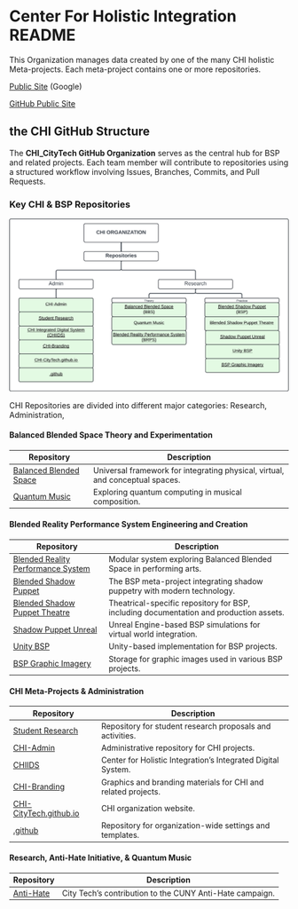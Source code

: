 # Center For Holistic Integration README

This Organization manages data created by one of the many CHI holistic Meta-projects.  Each meta-project contains one or more repositories.  

[Public Site](https://sites.google.com/view/chi-citytech/home) (Google)

[GitHub Public Site](https://chi-citytech.github.io/)

## **the CHI GitHub Structure**  
The **CHI_CityTech GitHub Organization** serves as the central hub for BSP and related projects. Each team member will contribute to repositories using a structured workflow involving Issues, Branches, Commits, and Pull Requests.

### **Key CHI & BSP Repositories**  

<img src="https://github.com/CHI-CityTech/.github/blob/main/assets/CHI%20Repository%20Structure%202025.png" alt="Description of CHI Repository Structure: divided into two main categories: admin and research" width="600">  

CHI Repositories are divided into different major categories:  Research, Administration, 
#### **Balanced Blended Space Theory and Experimentation**  
| **Repository** | **Description** |
|-----------------------------------------|----------------|
| [Balanced Blended Space](https://github.com/CHI-CityTech/Balanced-Blended-Space) | Universal framework for integrating physical, virtual, and conceptual spaces. |
| [Quantum Music](https://github.com/CHI-CityTech/QuantumMusic) | Exploring quantum computing in musical composition. |

#### **Blended Reality Performance System Engineering and Creation**  
| **Repository** | **Description** |
|--------------|----------------|
| [Blended Reality Performance System](https://github.com/CHI-CityTech/Blended-Reality-Performance-System) | Modular system exploring Balanced Blended Space in performing arts. |
| [Blended Shadow Puppet](https://github.com/CHI-CityTech/Blended-Shadow-Puppet) | The BSP meta-project integrating shadow puppetry with modern technology. |
| [Blended Shadow Puppet Theatre](https://github.com/CHI-CityTech/Blended-Shadow-Puppet-Theatre) | Theatrical-specific repository for BSP, including documentation and production assets. |
| [Shadow Puppet Unreal](https://github.com/CHI-CityTech/Shadow_puppet_Unreal) | Unreal Engine-based BSP simulations for virtual world integration. |
| [Unity BSP](https://github.com/CHI-CityTech/Unity-BSP) | Unity-based implementation for BSP projects. |
| [BSP Graphic Imagery](https://github.com/CHI-CityTech/BSP-graphic-imagery) | Storage for graphic images used in various BSP projects. |


#### **CHI Meta-Projects & Administration**  
| **Repository** | **Description** |
|--------------|----------------|
| [Student Research](https://github.com/CHI-CityTech/StudentResearch) | Repository for student research proposals and activities. |
| [CHI-Admin](https://github.com/CHI-CityTech/CHI-Admin) | Administrative repository for CHI projects. |
| [CHIIDS](https://github.com/CHI-CityTech/CHIIDS) | Center for Holistic Integration’s Integrated Digital System. |
| [CHI-Branding](https://github.com/CHI-CityTech/CHI-Branding) | Graphics and branding materials for CHI and related projects. |
| [CHI-CityTech.github.io](https://github.com/CHI-CityTech/CHI-CityTech.github.io) | CHI organization website. |
| [.github](https://github.com/CHI-CityTech/.github) | Repository for organization-wide settings and templates. |

#### **Research, Anti-Hate Initiative, & Quantum Music**  
| **Repository** | **Description** |
|--------------|----------------|
| [Anti-Hate](https://github.com/CHI-CityTech/Anti-Hate) | City Tech’s contribution to the CUNY Anti-Hate campaign. |




